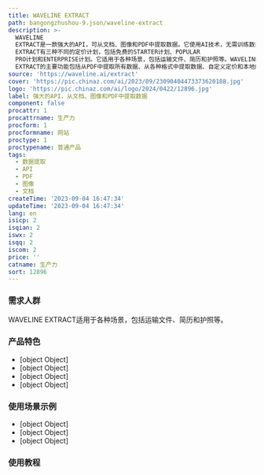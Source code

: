 ```yaml
---
title: WAVELINE EXTRACT
path: bangongzhushou-9.json/waveline-extract
description: >-
  WAVELINE
  EXTRACT是一款强大的API，可从文档、图像和PDF中提取数据。它使用AI技术，无需训练数据即可从任何格式的文档中提取数据。它支持各种格式，包括PDF、图像和电子表格文件。WAVELINE
  EXTRACT有三种不同的定价计划，包括免费的STARTER计划、POPULAR
  PRO计划和ENTERPRISE计划。它适用于各种场景，包括运输文件、简历和护照等。WAVELINE
  EXTRACT的主要功能包括从PDF中提取所有数据、从各种格式中提取数据、自定义定价和本地解决方案等。
source: 'https://waveline.ai/extract'
cover: 'https://pic.chinaz.com/ai/2023/09/23090404473373620188.jpg'
logo: 'https://pic.chinaz.com/ai/logo/2024/0422/12896.jpg'
label: 强大的API，从文档、图像和PDF中提取数据
component: false
procattr: 1
procattrname: 生产力
procform: 1
procformname: 网站
proctype: 1
proctypename: 普通产品
tags:
  - 数据提取
  - API
  - PDF
  - 图像
  - 文档
createTime: '2023-09-04 16:47:34'
updateTime: '2023-09-04 16:47:34'
lang: en
isicp: 2
isqian: 2
iswx: 2
isqq: 2
iscom: 2
price: ''
catname: 生产力
sort: 12896
---
```




### 需求人群
WAVELINE EXTRACT适用于各种场景，包括运输文件、简历和护照等。

### 产品特色
- [object Object]
- [object Object]
- [object Object]
- [object Object]

### 使用场景示例
- [object Object]
- [object Object]
- [object Object]

### 使用教程


  
